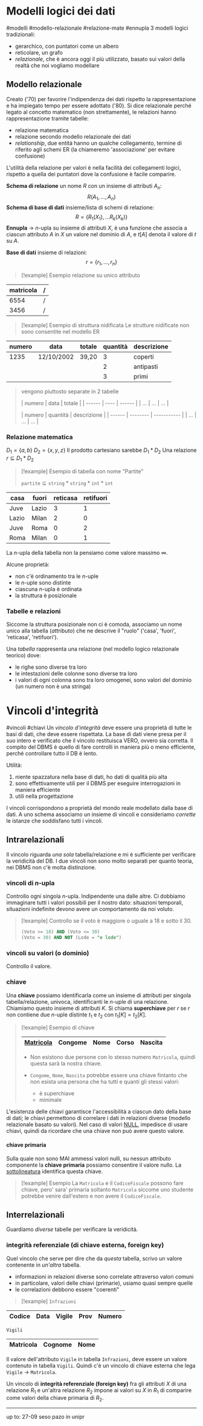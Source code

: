 # Modelli logici dei dati
#modelli #modello-relazionale #relazione-mate #ennupla 
3 modelli logici tradizionali:
- gerarchico, con puntatori come un albero
- reticolare, un grafo
- *relazionale*, che è ancora oggi il più utilizzato, basato sui valori della realtà che noi vogliamo modellare

## Modello relazionale
Creato ('70) per favorire l'indipendenza dei dati rispetto la rappresentazione e ha impiegato tempo per essere adottato ('80).
Si dice relazionale perché legato al concetto matematico (non strettamente), le relazioni hanno rappresentazione tramite tabelle:
- relazione matematica
- relazione secondo modello relazionale dei dati
- *relationship*, due entità hanno un qualche collegamento, termine di riferito agli schemi ER (la chiameremo 'associazione' per evitare confusione)

L'utilità della relazione per valori è nella facilità dei collegamenti logici, rispetto a quella dei puntatori dove la confusione è facile comparire.

**Schema di relazione**
un nome $R$ con un insieme di attributi $A_n$:
$$R(A_1, \dots, A_n)$$
**Schema di base di dati**
insieme/lista di schemi di relazione:
$$R = \{R_1(X_1), \dots R_k(X_k)\}$$
**Ennupla** -> $n$-upla
su insieme di attributi $X$, è una funzione che associa a ciascun attributo $A$ in $X$ un valore nel dominio di $A$, e $t[A]$ denota il valore di $t$ su $A$.

**Base di dati**
insieme di relazioni:
$$r = \{r_1, \dots, r_n\}$$
> [!example] Esempio relazione su unico attributo
> 
| matricola |  /   | 
| --------- | --- |
| 6554      |   /  |
| 3456      |    / |

> [!example] Esempio di struttura nidificata
> Le strutture nidificate non sono consentite nel modello ER
> 
| numero | data       | totale | quantità | descrizione |
| ------ | ---------- | ------ | -------- | ----------- |
| 1235   | 12/10/2002 | 39,20  | 3        | coperti     |
|        |            |        | 2        | antipasti   |
|        |            |        | 3        | primi       | 
> vengono piuttosto separate in 2 tabelle
> 
> | numero | data | totale |
| ------ | ---- | ------ |
| ...    | ...  | ...    | 
> 
> | numero | quantità | descrizione |
| ------ | -------- | ----------- |
| ...    | ...      | ...         | 

### Relazione matematica
$D_1 = \{a,b\}$
$D_2 = \{x, y, z\}$
Il prodotto cartesiano sarebbe $D_1 * D_2$
Una relazione $r \subseteq D_1 * D_2$

> [!example] Esempio di tabella con nome "Partite"
> 
> $\mathtt{partite} \subseteq \mathtt{string} * \mathtt{string} * \mathtt{int} * \mathtt{int}$
> 
| casa  | fuori | reticasa | retifuori |
| ----- | ----- | -------- | --------- |
| Juve  | Lazio | 3        | 1         |
| Lazio | Milan | 2        | 0         |
| Juve  | Roma  | 0        | 2         |
| Roma  | Milan | 0        | 1         |

La $n$-upla della tabella non la pensiamo come valore massimo $\infty$.

Alcune proprietà:
- non c'è ordinamento tra le $n$-uple
- le $n$-uple sono distinte
- ciascuna $n$-upla è ordinata
- la struttura è posizionale

### Tabelle e relazioni
Siccome la struttura posizionale non ci è comoda, associamo un nome unico alla tabella (*attributo*) che ne descrive il "ruolo" ('casa', 'fuori', 'reticasa', 'retifuori').

Una *tabella* rappresenta una relazione (nel modello logico relazionale teorico) dove:
- le righe sono diverse tra loro
- le intestazioni delle colonne sono diverse tra loro
- i valori di ogni colonna sono tra loro omogenei, sono valori del dominio (un numero non è una stringa)

# Vincoli d'integrità
#vincoli #chiavi 
Un *vincolo d'integrità* deve essere una proprietà di tutte le basi di dati, che deve essere rispettata. La base di dati viene presa per il suo intero e verificato che il vincolo restituisca VERO, ovvero sia corretta.
Il compito del DBMS è quello di fare controlli in maniera più o meno efficiente, perché controllare tutto il DB è lento.

Utilità:
1) niente spazzatura nella base di dati, ho dati di qualità più alta
2) sono effettivamente utili per il DBMS per eseguire interrogazioni in maniera efficiente
3) utili nella progettazione

I vincoli corrispondono a proprietà del mondo reale modellato dalla base di dati. A uno schema associamo un insieme di vincoli e consideriamo *corrette* le istanze che soddisfano tutti i vincoli.

## Intrarelazionali
Il vincolo riguarda *una sola* tabella/relazione e mi è sufficiente per verificare la veridicità del DB. I due vincoli non sono molto separati per quanto teoria, nei DBMS non c'è molta distinzione.

### vincoli di $n$-upla 
Controllo ogni singola $n$-upla. Indipendente una dalle altre.
Ci dobbiamo immaginare tutti i valori possibili per il nostro dato: situazioni temporali, situazioni indefinite devono avere un comportamento da noi voluto.
> [!example] Controllo se il voto è maggiore o uguale a 18 e sotto il 30.
> ```sql
> (Voto >= 18) AND (Voto <= 30)
> (Voto = 30) AND NOT (Lode = "e lode")
> ```

### vincoli su valori (o dominio)
Controllo il valore.

### chiave
Una **chiave** possiamo identificarla come un insieme di attributi per singola tabella/relazione, univoca, identificanti le $n$-uple di una relazione.
Chiamiamo questo insieme di attributi $K$.
Si chiama **superchiave** per $r$ se $r$ non contiene due $n$-uple distinte $t_1$ e $t_2$ con $t_1[K] = t_2[K]$.

> [!example] Esempio di chiave
> 
> | <u>Matricola</u> | Congome | Nome | Corso | Nascita |
> | --------- | ------- | ---- | ----- | ------- |
> 
> - Non esistono due persone con lo stesso numero `Matricola`, quindi questa sarà la nostra chiave.
>   
> - `Congome`, `Nome`, `Nascita` potrebbe essere una chiave fintanto che non esista una persona che ha tutti e quanti gli stessi valori:
> 	- è superchiave
> 	- minimale

L'esistenza delle chiavi garantisce l'accessibilità a ciascun dato della base di dati; le chiavi permettono di correlare i dati in relazioni diverse (modello relazionale basato su valori).
Nel caso di valori <u>NULL</u>, impedisce di usare chiavi, quindi da ricordare che una chiave non può avere questo valore.

#### chiave primaria
Sulla quale non sono MAI ammessi valori nulli, su nessun attributo componente la **chiave primaria** possiamo consentire il valore nullo.
La <u>sottolineatura</u> identifica questa chiave.

> [!example] Esempio
La `Matricola` e il `CodiceFiscale` possono fare chiave, pero' sara' primaria soltanto `Matricola` siccome uno studente potrebbe venire dall'estero e non avere il `CodiceFiscale`.

## Interrelazionali
Guardiamo *diverse* tabelle per verificare la veridicità.

### integrità referenziale (di chiave esterna, foreign key)
Quel vincolo che serve per dire che da *questa* tabella, scrivo un valore contenente in *un'altra* tabella.
- informazioni in relazioni diverse sono correlate attraverso valori comuni
- in particolare, valori delle chiavi (primarie), usiamo quasi sempre quelle
- le correlazioni debbono essere "coerenti"

> [!example]
`Infrazioni`
> 
> 
| Codice | Data | Vigile | Prov | Numero | 
| ------ | ---- | ------ | ---- | ------ |
`Vigili`
> 
| Matricola | Cognome | Nome | 
| --------- | ------- | ---- |
Il valore dell'attributo `Vigile` in tabella `Infrazioni`, deve essere un valore contenuto in tabella `Vigili`. Quindi c'è un vincolo di chiave esterna che lega `Vigile` -> `Matricola`.

Un vincolo di **integrità referenziale (foreign key)** fra gli attributi $X$ di una relazione $R_1$ e un'altra relazione $R_2$ impone ai valori su $X$ in $R_1$ di comparire come valori della chiave primaria di $R_2$.

---
up to: 27-09
seso pazo in unipr